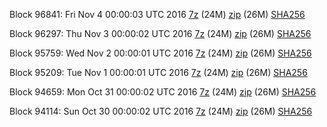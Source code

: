 Block 96841: Fri Nov  4 00:00:03 UTC 2016 [7z](https://transfer.sh/FJMm7/bootstrap.dat.20161104.7z) (24M) [zip](https://transfer.sh/hyI6I/bootstrap.dat.20161104.zip) (26M) [SHA256](https://transfer.sh/Zofxt/sha256.txt)

Block 96297: Thu Nov  3 00:00:02 UTC 2016 [7z](https://transfer.sh/3qPE2/bootstrap.dat.20161103.7z) (24M) [zip](https://transfer.sh/168idb/bootstrap.dat.20161103.zip) (26M) [SHA256](https://transfer.sh/QmmxS/sha256.txt)

Block 95759: Wed Nov  2 00:00:01 UTC 2016 [7z](https://transfer.sh/Ck5UN/bootstrap.dat.20161102.7z) (24M) [zip](https://transfer.sh/ZADo6/bootstrap.dat.20161102.zip) (26M) [SHA256](https://transfer.sh/DvVyj/sha256.txt)

Block 95209: Tue Nov  1 00:00:01 UTC 2016 [7z](https://transfer.sh/143JJa/bootstrap.dat.20161101.7z) (24M) [zip](https://transfer.sh/10JsUE/bootstrap.dat.20161101.zip) (26M) [SHA256](https://transfer.sh/145DEs/sha256.txt)

Block 94659: Mon Oct 31 00:00:02 UTC 2016 [7z](https://transfer.sh/sF95L/bootstrap.dat.20161031.7z) (24M) [zip](https://transfer.sh/F1Sj5/bootstrap.dat.20161031.zip) (26M) [SHA256](https://transfer.sh/eWldp/sha256.txt)

Block 94114: Sun Oct 30 00:00:02 UTC 2016 [7z](https://transfer.sh/Zcne7/bootstrap.dat.20161030.7z) (24M) [zip](https://transfer.sh/P4thA/bootstrap.dat.20161030.zip) (26M) [SHA256](https://transfer.sh/FahBE/sha256.txt)
